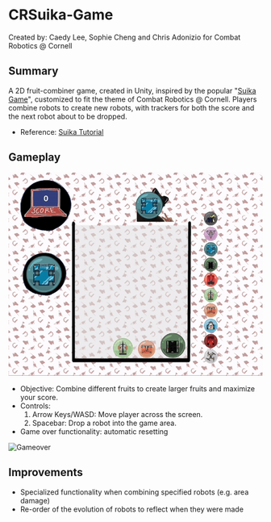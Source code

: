 # CRSuika-Game
Created by: Caedy Lee, Sophie Cheng and Chris Adonizio for Combat Robotics @ Cornell

## Summary
A 2D fruit-combiner game, created in Unity, inspired by the popular "[Suika Game](https://suikagame.com/)", customized to fit the theme of Combat Robotics @ Cornell. 
Players combine robots to create new robots, with trackers for both the score and the next robot about to be dropped.
- Reference: [Suika Tutorial](https://www.youtube.com/watch?v=liDKiD6yv8E&ab_channel=SasquatchBStudios)

## Gameplay
![Gameplay](suika_combine.gif)
- Objective: Combine different fruits to create larger fruits and maximize your score.
- Controls:
    1. Arrow Keys/WASD: Move player across the screen.
    2. Spacebar: Drop a robot into the game area.
- Game over functionality: automatic resetting

![Gameover](suika_gameover.gif)

## Improvements
- Specialized functionality when combining specified robots (e.g. area damage)
- Re-order of the evolution of robots to reflect when they were made
